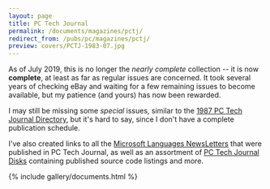 ```yaml
---
layout: page
title: PC Tech Journal
permalink: /documents/magazines/pctj/
redirect_from: /pubs/pc/magazines/pctj/
preview: covers/PCTJ-1983-07.jpg
---
```


As of July 2019, this is no longer the *nearly complete* collection -- it is now **complete**, at least as far
as regular issues are concerned.  It took several years of checking eBay and waiting for a few remaining issues to
become available, but my patience (and yours) has now been rewarded.

I may still be missing some *special* issues, similar to the [1987 PC Tech Journal Directory](#pctj-1987-00), but
it's hard to say, since I don't have a complete publication schedule.

I've also created links to all the [Microsoft Languages NewsLetters](/documents/magazines/mln/) that were published
in PC Tech Journal, as well as an assortment of [PC Tech Journal Disks](/software/pcx86/sw/pctj/) containing
published source code listings and more.

{% include gallery/documents.html %}
